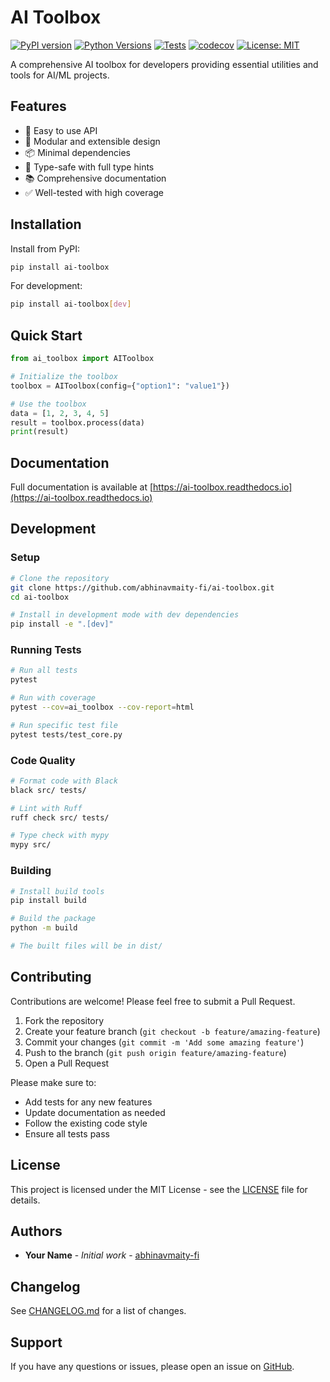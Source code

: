 # AI Toolbox

[![PyPI version](https://badge.fury.io/py/ai-toolbox.svg)](https://badge.fury.io/py/ai-toolbox)
[![Python Versions](https://img.shields.io/pypi/pyversions/ai-toolbox.svg)](https://pypi.org/project/ai-toolbox/)
[![Tests](https://github.com/abhinavmaity-fi/ai-toolbox/workflows/Tests/badge.svg)](https://github.com/abhinavmaity-fi/ai-toolbox/actions)
[![codecov](https://codecov.io/gh/abhinavmaity-fi/ai-toolbox/branch/main/graph/badge.svg)](https://codecov.io/gh/abhinavmaity-fi/ai-toolbox)
[![License: MIT](https://img.shields.io/badge/License-MIT-yellow.svg)](https://opensource.org/licenses/MIT)

A comprehensive AI toolbox for developers providing essential utilities and tools for AI/ML projects.

## Features

- 🚀 Easy to use API
- 🔧 Modular and extensible design
- 📦 Minimal dependencies
- 🎯 Type-safe with full type hints
- 📚 Comprehensive documentation
- ✅ Well-tested with high coverage

## Installation

Install from PyPI:

```bash
pip install ai-toolbox
```

For development:

```bash
pip install ai-toolbox[dev]
```

## Quick Start

```python
from ai_toolbox import AIToolbox

# Initialize the toolbox
toolbox = AIToolbox(config={"option1": "value1"})

# Use the toolbox
data = [1, 2, 3, 4, 5]
result = toolbox.process(data)
print(result)
```

## Documentation

Full documentation is available at [https://ai-toolbox.readthedocs.io](https://ai-toolbox.readthedocs.io)

## Development

### Setup

```bash
# Clone the repository
git clone https://github.com/abhinavmaity-fi/ai-toolbox.git
cd ai-toolbox

# Install in development mode with dev dependencies
pip install -e ".[dev]"
```

### Running Tests

```bash
# Run all tests
pytest

# Run with coverage
pytest --cov=ai_toolbox --cov-report=html

# Run specific test file
pytest tests/test_core.py
```

### Code Quality

```bash
# Format code with Black
black src/ tests/

# Lint with Ruff
ruff check src/ tests/

# Type check with mypy
mypy src/
```

### Building

```bash
# Install build tools
pip install build

# Build the package
python -m build

# The built files will be in dist/
```

## Contributing

Contributions are welcome! Please feel free to submit a Pull Request.

1. Fork the repository
2. Create your feature branch (`git checkout -b feature/amazing-feature`)
3. Commit your changes (`git commit -m 'Add some amazing feature'`)
4. Push to the branch (`git push origin feature/amazing-feature`)
5. Open a Pull Request

Please make sure to:
- Add tests for any new features
- Update documentation as needed
- Follow the existing code style
- Ensure all tests pass

## License

This project is licensed under the MIT License - see the [LICENSE](LICENSE) file for details.

## Authors

- **Your Name** - *Initial work* - [abhinavmaity-fi](https://github.com/abhinavmaity-fi)

## Changelog

See [CHANGELOG.md](CHANGELOG.md) for a list of changes.

## Support

If you have any questions or issues, please open an issue on [GitHub](https://github.com/abhinavmaity-fi/ai-toolbox/issues).


